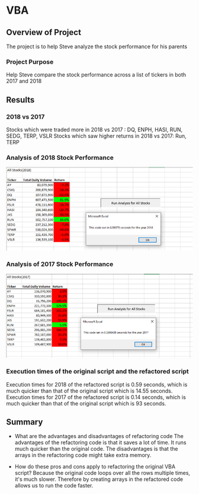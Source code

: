 # VBA

## Overview of Project 
The project is to help Steve analyze the stock performance for his parents   

### Project Purpose 
Help Steve compare the stock performance across a list of tickers in both 2017 and 2018

## Results

### 2018 vs 2017
Stocks which were traded more in 2018 vs 2017 : DQ, ENPH, HASI, RUN, SEDG, TERP, VSLR
Stocks which saw higher returns in 2018 vs 2017: Run, TERP

### Analysis of 2018 Stock Performance 
![](https://github.com/esaer/VBA/blob/main/2018.PNG)

### Analysis of 2017 Stock Performance
![](https://github.com/esaer/VBA/blob/main/2017.PNG)

### Execution times of the original script and the refactored script 
Execution times for 2018 of the refactored script is 0.59 seconds, which is much quicker than that of the original script which is 14.55 seconds. 
Execution times for 2017 of the refactored script is 0.14 seconds, which is much quicker than that of the original script which is 93 seconds. 

## Summary 
- What are the advantages and disadvantages of refactoring code 
The advantages of the refactoring code is that it saves a lot of time. It runs much quicker than the original code. 
The disadvantages is that the arrays in the refactoring code might take extra memory. 

- How do these pros and cons apply to refactoring the original VBA script?
Because the original code loops over all the rows multiple times, it's much slower. Therefore by creating arrays in the refactored code allows us to run the code faster. 

